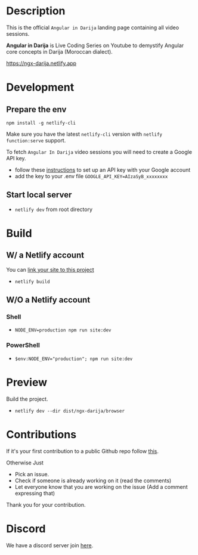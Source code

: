 # Description

This is the official `Angular in Darija` landing page containing all video sessions.

**Angular in Darija** is Live Coding Series on Youtube to demystify Angular core concepts in Darija (Moroccan dialect).

https://ngx-darija.netlify.app

# Development

## Prepare the env

`npm install -g netlify-cli`

Make sure you have the latest `netlify-cli` version with `netlify function:serve` support.

To fetch `Angular In Darija` video sessions you will need to create a Google API key.

- follow these [instructions](https://developers.google.com/maps/documentation/maps-static/get-api-key?hl=en) to set up
  an API key with your Google account
- add the key to your .env file `GOOGLE_API_KEY=AIzaSyB_xxxxxxxx`

## Start local server

- `netlify dev` from root directory

# Build

## W/ a Netlify account

You can [link your site to this project](https://docs.netlify.com/cli/get-started/#installation)

- `netlify build`

## W/O a Netlify account

### Shell

- `NODE_ENV=production npm run site:dev`

### PowerShell

- `$env:NODE_ENV="production"; npm run site:dev`

# Preview

Build the project.

- `netlify dev --dir dist/ngx-darija/browser`

# Contributions

If it's your first contribution to a public Github repo
follow [this](https://github.com/firstcontributions/first-contributions).

Otherwise Just

- Pick an issue.
- Check if someone is already working on it (read the comments)
- Let everyone know that you are working on the issue (Add a comment expressing that)

Thank you for your contribution.

# Discord

We have a discord server join [here](https://bit.ly/ngDiscord).
